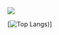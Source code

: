 <img src="https://capsule-render.vercel.app/api?type=venom&color=gradient&height=40&section=header&text=seocord&fontSize=35" />

[![Top Langs](https://github-readme-stats.vercel.app/api/top-langs/?username=seocord&hide=contribs,prs&show_icons=true&theme=graywhite))]
